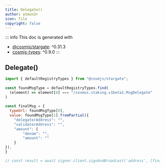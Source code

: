 ```yaml
---
title: Delegate()
author: atmon3r
icon: file
copyright: false
---
```


::: info
This doc is generated with 
- [@cosmjs/stargate](https://www.npmjs.com/package/@cosmjs/stargate): ^0.31.3
- [cosmjs-types](https://www.npmjs.com/package/cosmjs-types): ^0.9.0
:::
  
## Delegate()
 
```js
import { defaultRegistryTypes } from "@cosmjs/stargate";
 
const foundMsgType = defaultRegistryTypes.find(
  (element) => element[0] === "/cosmos.staking.v1beta1.MsgDelegate"
)
  
const finalMsg = {
  typeUrl: foundMsgType[0],
  value: foundMsgType[1].fromPartial({
    "delegatorAddress": "",
    "validatorAddress": "",
    "amount": {
        "denom": "",
        "amount": ""
    }
}),
}

// const result = await signer.client.signAndBroadcast('address', [finalMsg], "auto", "")
 
```
   
